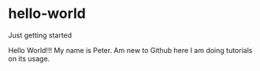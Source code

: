 # hello-world
Just getting started

Hello World!!!
My name is Peter. Am new to Github here I am doing tutorials on its usage.
